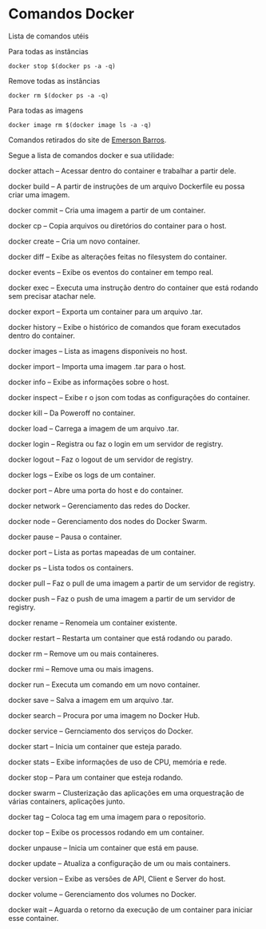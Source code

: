# Comandos Docker

Lista de comandos utéis

Para todas as instâncias
```
docker stop $(docker ps -a -q)
```

Remove todas as instâncias
```
docker rm $(docker ps -a -q)
```

Para todas as imagens
```
docker image rm $(docker image ls -a -q)
```

Comandos retirados do site de [Emerson Barros](https://emersonbarros.com.br/docker-parar-remover-todos-os-containers-docker/).





Segue a lista de comandos docker e sua utilidade:

docker attach  – Acessar dentro do container e trabalhar a partir dele.

docker build   – A partir de instruções de um arquivo Dockerfile eu possa criar uma imagem.

docker commit  – Cria uma imagem a partir de um container.

docker cp      – Copia arquivos ou diretórios do container para o host.

docker create  – Cria um novo container.

docker diff    – Exibe as alterações feitas no filesystem do container.

docker events  – Exibe os eventos do container em tempo real.

docker exec    – Executa uma instrução dentro do container que está rodando sem precisar atachar nele.

docker export  – Exporta um container para um arquivo .tar.

docker history – Exibe o histórico de comandos que foram executados dentro do container.

docker images  – Lista as imagens disponíveis no host.

docker import  – Importa uma imagem .tar para o host.

docker info    – Exibe as informações sobre o host.

docker inspect – Exibe r o json com todas as configurações do container.

docker kill    – Da Poweroff no container.

docker load    – Carrega a imagem de um arquivo .tar.

docker login   – Registra ou faz o login em um servidor de registry.

docker logout  – Faz o logout de um servidor de registry.

docker logs    – Exibe os logs de um container.

docker port    – Abre uma porta do host e do container.

docker network – Gerenciamento das redes do Docker.

docker node    – Gerenciamento dos nodes do Docker Swarm.

docker pause   – Pausa o container.

docker port    – Lista as portas mapeadas de um container.

docker ps      – Lista todos os containers.

docker pull    – Faz o pull de uma imagem a partir de um servidor de registry.

docker push    – Faz o push de uma imagem a partir de um servidor de registry.

docker rename  – Renomeia um container existente.

docker restart – Restarta um container que está rodando ou parado.

docker rm      – Remove um ou mais containeres.

docker rmi     – Remove uma ou mais imagens.

docker run     – Executa um comando em um novo container.

docker save    – Salva a imagem em um arquivo .tar.

docker search  – Procura por uma imagem no Docker Hub.

docker service – Gernciamento dos serviços do Docker.

docker start   – Inicia um container que esteja parado.

docker stats   – Exibe informações de uso de CPU, memória e rede.

docker stop    – Para um container que esteja rodando.

docker swarm   – Clusterização das aplicações em uma orquestração de várias containers, aplicações junto.

docker tag     – Coloca tag em uma imagem para o repositorio.

docker top     – Exibe os processos rodando em um container.

docker unpause – Inicia um container que está em pause.

docker update  – Atualiza a configuração de um ou mais containers.

docker version – Exibe as versões de API, Client e Server do host.

docker volume  – Gerenciamento dos volumes no Docker.

docker wait    – Aguarda o retorno da execução de um container para iniciar esse container.
